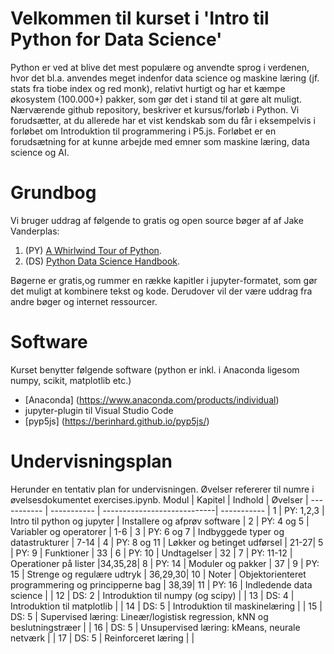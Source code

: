 # Velkommen til kurset i 'Intro til Python for Data Science'
Python er ved at blive det mest populære og anvendte sprog i verdenen, hvor det bl.a. anvendes meget indenfor data science og maskine læring (jf. stats fra tiobe index og red monk), relativt hurtigt og har et kæmpe økosystem (100.000+) pakker, som gør det i stand til at gøre alt muligt. 
Nærværende github repository, beskriver et kursus/forløb i Python. Vi forudsætter, at du allerede har et vist kendskab som du får i eksempelvis i forløbet om Introduktion til programmering i P5.js.
Forløbet er en forudsætning for at kunne arbejde med emner som maskine læring, data science og AI.
# Grundbog
Vi bruger uddrag af følgende to gratis og open source bøger af af Jake Vanderplas: 
1. (PY) [A Whirlwind Tour of Python](https://jakevdp.github.io/WhirlwindTourOfPython/). 
2. (DS) [Python Data Science Handbook](https://jakevdp.github.io/PythonDataScienceHandbook/).

Bøgerne er gratis,og rummer en række kapitler i jupyter-formatet, som gør det muligt at kombinere tekst og kode. Derudover vil der være uddrag fra andre bøger og internet ressourcer.

# Software
Kurset benytter følgende software (python er inkl. i Anaconda ligesom numpy, scikit, matplotlib etc.) 
- [Anaconda] (https://www.anaconda.com/products/individual) 
- jupyter-plugin til Visual Studio Code
- [pyp5js] (https://berinhard.github.io/pyp5js/)


# Undervisningsplan
Herunder en tentativ plan for  undervisningen. Øvelser refererer til numre i øvelsesdokumentet exercises.ipynb. 
Modul       | Kapitel     | Indhold                     | Øvelser     |
----------- | ----------- | ----------------------------| ----------- |
1          | PY: 1,2,3       | Intro til python og jupyter |   Installere og afprøv software         |
2 | PY: 4 og 5 | Variabler og operatorer  | 1-6 |
3 | PY: 6 og 7 | Indbyggede typer og datastrukturer | 7-14 |
4 | PY: 8 og 11 | Løkker og betinget udførsel | 21-27|
5 | PY: 9 | Funktioner | 33 |
6 | PY: 10 | Undtagelser | 32 |
7 | PY: 11-12 | Operationer på lister |34,35,28|
8 | PY: 14 | Moduler og pakker | 37 |
9 | PY: 15 | Strenge og regulære udtryk | 36,29,30|
10 | Noter | Objektorienteret programmering og principperne bag | 38,39|
11 | PY: 16 | Indledende data science | |
12 | DS: 2 | Introduktion til numpy (og scipy) | |
13 | DS: 4 | Introduktion til matplotlib | |
14 | DS: 5 | Introduktion til maskinelæring | |
15 | DS: 5 | Supervised læring: Lineær/logistisk regression, kNN og beslutningstræer | |
16 | DS: 5 | Unsupervised læring: kMeans, neurale netværk | |
17 | DS: 5 | Reinforceret læring | |
